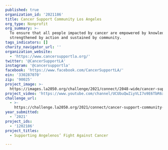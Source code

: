 ```yaml
---
published: true
organization_id: '2021186'
title: Cancer Support Community Los Angeles
org_type: Nonprofit
org_summary: >-
  To ensure that all people impacted by cancer are empowered by knowledge,
  strengthened by action and sustained by community.
tags_indicators: []
charity_navigator_url: ''
organization_website:
  - 'https://www.cancersupportla.org/'
twitter: '@CancerSupportLA'
instagram: '@cancersupportla'
facebook: 'https://www.facebook.com/CancerSupportLA/'
ein: '330287070'
zip: '90025'
project_image: >-
  https://images.la2050.org/challenge/2021/connect/2048-wide/cancer-support-community-los-angeles.jpg
project_video: 'https://www.youtube.com/channel/UCUbuQwZiyVLI7o9E6TbR6xQ'
challenge_url:
  - >-
    https://challenge.la2050.org/2021/connect/cancer-support-community-los-angeles/
year_submitted:
  - '2021'
project_ids:
  - '1202186'
project_titles:
  - Supporting Angelenos’ Fight Against Cancer

---
```

